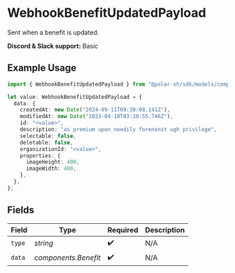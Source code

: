 # WebhookBenefitUpdatedPayload

Sent when a benefit is updated.

**Discord & Slack support:** Basic

## Example Usage

```typescript
import { WebhookBenefitUpdatedPayload } from "@polar-sh/sdk/models/components/webhookbenefitupdatedpayload.js";

let value: WebhookBenefitUpdatedPayload = {
  data: {
    createdAt: new Date("2024-09-11T09:38:08.141Z"),
    modifiedAt: new Date("2023-04-18T03:10:55.746Z"),
    id: "<value>",
    description: "as premium upon needily forenenst ugh privilege",
    selectable: false,
    deletable: false,
    organizationId: "<value>",
    properties: {
      imageHeight: 400,
      imageWidth: 400,
    },
  },
};
```

## Fields

| Field                | Type                 | Required             | Description          |
| -------------------- | -------------------- | -------------------- | -------------------- |
| `type`               | *string*             | :heavy_check_mark:   | N/A                  |
| `data`               | *components.Benefit* | :heavy_check_mark:   | N/A                  |